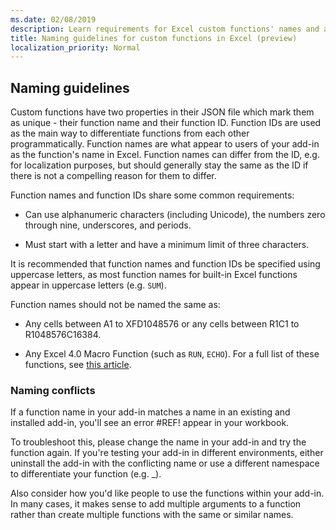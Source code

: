 ```yaml
---
ms.date: 02/08/2019
description: Learn requirements for Excel custom functions' names and avoid common naming pitfalls.
title: Naming guidelines for custom functions in Excel (preview)
localization_priority: Normal
---
```

## Naming guidelines
Custom functions have two properties in their JSON file which mark them as unique - their function name and their function ID. Function IDs are used as the main way to differentiate functions from each other programmatically. Function names are what appear to users of your add-in as the function's name in Excel. Function names can differ from the ID, e.g. for localization purposes, but should generally stay the same as the ID if there is not a compelling reason for them to differ.

Function names and function IDs share some common requirements:

- Can use alphanumeric characters (including Unicode), the numbers zero through nine, underscores, and periods.

- Must start with a letter and have a minimum limit of three characters.

It is recommended that function names and function IDs be specified using uppercase letters, as most function names for built-in Excel functions appear in uppercase letters (e.g. `SUM`).

Function names should not be named the same as:

- Any cells between A1 to XFD1048576 or any cells between R1C1 to R1048576C16384.

- Any Excel 4.0 Macro Function (such as `RUN`, `ECHO`).  For a full list of these functions, see [this article](https://www.microsoft.com/en-us/download/details.aspx?id=1465).

### Naming conflicts
If a function name in your add-in matches a name in an existing and installed add-in, you'll see an error #REF! appear in your workbook.

To troubleshoot this, please change the name in your add-in and try the function again. If you're testing your add-in in different environments, either uninstall the add-in with the conflicting name or use a different namespace to differentiate your function (e.g. <NAMESPACE>_<FUNCTION NAME>).

Also consider how you'd like people to use the functions within your add-in. In many cases, it makes sense to add multiple arguments to a function rather than create multiple functions with the same or similar names.
